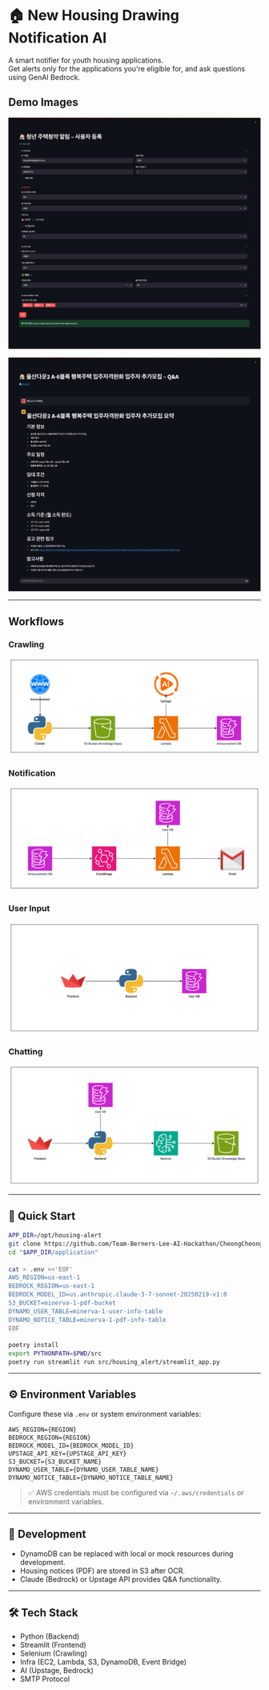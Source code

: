 # 🏠 New Housing Drawing Notification AI

A smart notifier for youth housing applications.  
Get alerts only for the applications you're eligible for, and ask questions using GenAI Bedrock.

## Demo Images

![UserInput](imgs/user_input_demo.png)

![Chatting](imgs/chatting_demo.png)

---

## Workflows

### Crawling

![Crawling](imgs/crawling.png)

### Notification

![Notification](imgs/notification.png)

### User Input

![User Input](imgs/user_input.png)

### Chatting

![Chatting](imgs/chatting.png)

---

## 🚀 Quick Start

```bash
APP_DIR=/opt/housing-alert
git clone https://github.com/Team-Berners-Lee-AI-Hackathon/CheongCheong_Chating.git "$APP_DIR"
cd "$APP_DIR/application"

cat > .env <<'EOF'
AWS_REGION=us-east-1
BEDROCK_REGION=us-east-1
BEDROCK_MODEL_ID=us.anthropic.claude-3-7-sonnet-20250219-v1:0
S3_BUCKET=minerva-1-pdf-bucket
DYNAMO_USER_TABLE=minerva-1-user-info-table
DYNAMO_NOTICE_TABLE=minerva-1-pdf-info-table
EOF

poetry install
export PYTHONPATH=$PWD/src
poetry run streamlit run src/housing_alert/streamlit_app.py
```

---

## ⚙️ Environment Variables

Configure these via `.env` or system environment variables:

```shell
AWS_REGION={REGION}
BEDROCK_REGION={REGION}
BEDROCK_MODEL_ID={BEDROCK_MODEL_ID}
UPSTAGE_API_KEY={UPSTAGE_API_KEY}
S3_BUCKET={S3_BUCKET_NAME}
DYNAMO_USER_TABLE={DYNAMO_USER_TABLE_NAME}
DYNAMO_NOTICE_TABLE={DYNAMO_NOTICE_TABLE_NAME}
```

> ✅ AWS credentials must be configured via `~/.aws/credentials` or environment variables.

---

## 🧪 Development

- DynamoDB can be replaced with local or mock resources during development.
- Housing notices (PDF) are stored in S3 after OCR.
- Claude (Bedrock) or Upstage API provides Q&A functionality.

---

## 🛠️ Tech Stack

- Python (Backend)
- Streamlit (Frontend)
- Selenium (Crawling)
- Infra (EC2, Lambda, S3, DynamoDB, Event Bridge)
- AI (Upstage, Bedrock)
- SMTP Protocol
